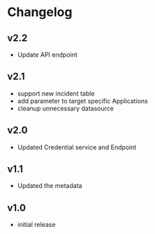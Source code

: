 # Changelog

## v2.2

- Update API endpoint

## v2.1

- support new incident table
- add parameter to target specific Applications
- cleanup unnecessary datasource


## v2.0

- Updated Credential service and Endpoint

## v1.1

- Updated the metadata

## v1.0

- initial release
